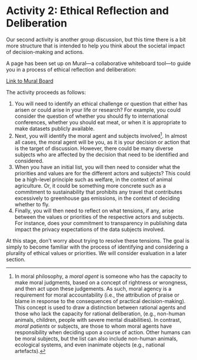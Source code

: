 # Activity 2: Ethical Reflection and Deliberation

Our second activity is another group discussion, but this time there is a bit more structure that is intended to help you think about the societal impact of decision-making and actions.

A page has been set up on Mural—a collaborative whiteboard tool—to guide you in a process of ethical reflection and deliberation:

[Link to Mural Board]()

The activity proceeds as follows:

1. You will need to identify an ethical challenge or question that either has arisen or could arise in your life or research? For example, you could consider the question of whether you should fly to international conferences, whether you should eat meat, or when it is appropriate to make datasets publicly available.
2. Next, you will identify the moral agent and subjects involved[^agent]. In almost all cases, the moral agent will be you, as it is your decision or action that is the target of discussion. However, there could be many diverse subjects who are affected by the decision that need to be identified and considered.
3. When you have an initial list, you will then need to consider what the priorities and values are for the different actors and subjects? This could be a high-level principle such as welfare, in the context of animal agriculture. Or, it could be something more concrete such as a commitment to sustainability that prohibits any travel that contributes excessively to greenhouse gas emissions, in the context of deciding whether to fly.
4. Finally, you will then need to reflect on what tensions, if any, arise between the values or priorities of the respective actors and subjects. For instance, does your commitment to transparency in publishing data impact the privacy expectations of the data subjects involved.

At this stage, don't worry about trying to resolve these tensions.
The goal is simply to become familiar with the process of identifying and considering a plurality of ethical values or priorities.
We will consider evaluation in a later section.

[^agent]: In moral philosophy, a _moral agent_ is someone who has the capacity to make moral judgments, based on a concept of rightness or wrongness, and then act upon these judgements. As such, moral agency is a requirement for moral accountability (i.e., the attribution of praise or blame in response to the consequences of practical decision-making). This concept is used to draw a distinction between rational agents and those who lack the capacity for rational deliberation, (e.g., non-human animals, children, people with severe mental disabilities). In contrast, _moral patients_ or subjects, are those to whom moral agents have responsibility when deciding upon a course of action. Other humans can be moral subjects, but the list can also include non-human animals, ecological systems, and even inanimate objects (e.g., national artefacts).

<!---

Activity 2: Ethical Reflection and Deliberation

In this activity you will engage in a structured form of reflection and deliberation to identify the respective agents and subjects for a variety of moral decisions.

Please visit https://bit.ly/3p4SXJv to view the associated to view the associated instructions.
--->
